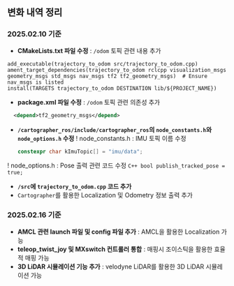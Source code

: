 ## 변화 내역 정리

### 2025.02.10 기준
- **CMakeLists.txt 파일 수정** : `/odom` 토픽 관련 내용 추가
```
add_executable(trajectory_to_odom src/trajectory_to_odom.cpp)
ament_target_dependencies(trajectory_to_odom rclcpp visualization_msgs geometry_msgs std_msgs nav_msgs tf2 tf2_geometry_msgs)  # Ensure nav_msgs is listed
install(TARGETS trajectory_to_odom DESTINATION lib/${PROJECT_NAME})
```
- **package.xml 파일 수정** : `/odom` 토픽 관련 의존성 추가
```xml
  <depend>tf2_geometry_msgs</depend>
```
- **`/cartographer_ros/include/cartographer_ros`의 `node_constants.h`와 `node_options.h` 수정**
 ! node_constants.h : IMU 토픽 이름 수정
    ```C++
    constexpr char kImuTopic[] = "imu/data";
    ```
 ! node_options.h : Pose 출력 관련 코드 수정
    ```C++
    bool publish_tracked_pose = true;
    ```

- **`/src`에 `trajectory_to_odom.cpp` 코드 추가**
- `Cartographer`를 활용한 Localization 및 Odometry 정보 출력 추가

### 2025.02.16 기준
- **AMCL 관련 launch 파일 및 config 파일 추가** : AMCL을 활용한 Localization 가능
- **teleop_twist_joy 및 MXswitch 컨트롤러 통합** : 매핑시 조이스틱을 활용한 효율적 매핑 가능
- **3D LiDAR 시뮬레이션 기능 추가** : velodyne LiDAR를 활용한 3D LiDAR 시뮬레이션 가능
